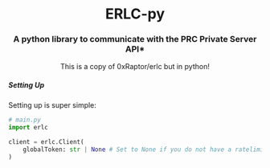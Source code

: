 <h1 align="center">ERLC-py</h1>

<h3 align="center">A python library to communicate with the PRC Private Server API*</h3>
<p align="center">This is a copy of 0xRaptor/erlc but in python!</p>

<h5>Setting Up</h5>

Setting up is super simple:
```py
# main.py
import erlc

client = erlc.Client(
    globalToken: str | None # Set to None if you do not have a ratelimit key
)
```